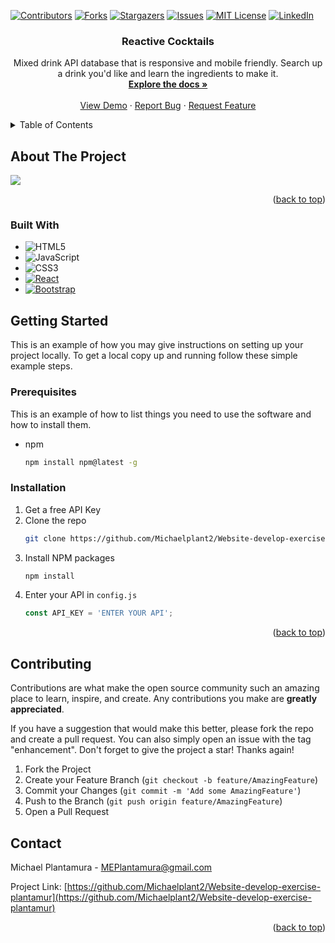 <!-- PROJECT SHIELDS -->
[![Contributors][contributors-shield]][contributors-url]
[![Forks][forks-shield]][forks-url]
[![Stargazers][stars-shield]][stars-url]
[![Issues][issues-shield]][issues-url]
[![MIT License][license-shield]][license-url]
[![LinkedIn][linkedin-shield]][linkedin-url]



<h3 align="center">Reactive Cocktails</h3>

  <p align="center">
    Mixed drink API database that is responsive and mobile friendly. Search up a drink you'd like and learn the ingredients to make it.
    <br />
    <a href="https://github.com/Michaelplant2/Website-develop-exercise-plantamura"><strong>Explore the docs »</strong></a>
    <br />
    <br />
    <a href="#">View Demo</a>
    ·
    <a href="https://github.com/Michaelplant2/Website-develop-exercise-plantamura/issues">Report Bug</a>
    ·
    <a href="https://github.com/Michaelplant2/Website-develop-exercise-plantamura/issues">Request Feature</a>
  </p>
</div>



<!-- TABLE OF CONTENTS -->
<details>
  <summary>Table of Contents</summary>
  <ol>
    <li>
      <a href="#about-the-project">About The Project</a>
      <ul>
        <li><a href="#built-with">Built With</a></li>
      </ul>
    </li>
    <li>
      <a href="#getting-started">Getting Started</a>
      <ul>
        <li><a href="#prerequisites">Prerequisites</a></li>
        <li><a href="#installation">Installation</a></li>
      </ul>
    </li>
    <li><a href="#contributing">Contributing</a></li>
    <li><a href="#contact">Contact</a></li>
  </ol>
</details>



<!-- ABOUT THE PROJECT -->
## About The Project

<img src="client/public/project-5.png" />

<p align="right">(<a href="#readme">back to top</a>)</p>



### Built With

* ![HTML5](https://img.shields.io/badge/html5-%23E34F26.svg?style=for-the-badge&logo=html5&logoColor=white)
* ![JavaScript](https://img.shields.io/badge/javascript-%23323330.svg?style=for-the-badge&logo=javascript&logoColor=%23F7DF1E)
* ![CSS3](https://img.shields.io/badge/css3-%231572B6.svg?style=for-the-badge&logo=css3&logoColor=white)
* [![React][React.js]][React-url]
* [![Bootstrap][Bootstrap.com]][Bootstrap-url]


<!-- GETTING STARTED -->
## Getting Started

This is an example of how you may give instructions on setting up your project locally.
To get a local copy up and running follow these simple example steps.

### Prerequisites

This is an example of how to list things you need to use the software and how to install them.
* npm
  ```sh
  npm install npm@latest -g
  ```

### Installation

1. Get a free API Key
2. Clone the repo
   ```sh
   git clone https://github.com/Michaelplant2/Website-develop-exercise-plantamura.git
   ```
3. Install NPM packages
   ```sh
   npm install
   ```
4. Enter your API in `config.js`
   ```js
   const API_KEY = 'ENTER YOUR API';
   ```

<p align="right">(<a href="#readme">back to top</a>)</p>


<!-- CONTRIBUTING -->
## Contributing

Contributions are what make the open source community such an amazing place to learn, inspire, and create. Any contributions you make are **greatly appreciated**.

If you have a suggestion that would make this better, please fork the repo and create a pull request. You can also simply open an issue with the tag "enhancement".
Don't forget to give the project a star! Thanks again!

1. Fork the Project
2. Create your Feature Branch (`git checkout -b feature/AmazingFeature`)
3. Commit your Changes (`git commit -m 'Add some AmazingFeature'`)
4. Push to the Branch (`git push origin feature/AmazingFeature`)
5. Open a Pull Request


<!-- CONTACT -->
## Contact

Michael Plantamura - MEPlantamura@gmail.com

Project Link: [https://github.com/Michaelplant2/Website-develop-exercise-plantamur](https://github.com/Michaelplant2/Website-develop-exercise-plantamur)

<p align="right">(<a href="#readme">back to top</a>)</p>


<!-- MARKDOWN LINKS & IMAGES -->
<!-- https://www.markdownguide.org/basic-syntax/#reference-style-links -->
[contributors-shield]: https://img.shields.io/github/contributors/Michaelplant2/Website-develop-exercise-plantamur.svg?style=for-the-badge
[contributors-url]: https://github.com/Michaelplant2/Website-develop-exercise-plantamur/graphs/contributors
[forks-shield]: https://img.shields.io/github/forks/Michaelplant2/Website-develop-exercise-plantamur.svg?style=for-the-badge
[forks-url]: https://github.com/Michaelplant2/Website-develop-exercise-plantamur/network/members
[stars-shield]: https://img.shields.io/github/stars/Michaelplant2/Website-develop-exercise-plantamur.svg?style=for-the-badge
[stars-url]: https://github.com/Michaelplant2/Website-develop-exercise-plantamur/stargazers
[issues-shield]: https://img.shields.io/github/issues/Michaelplant2/Website-develop-exercise-plantamur.svg?style=for-the-badge
[issues-url]: https://github.com/Michaelplant2/Website-develop-exercise-plantamur/issues
[license-shield]: https://img.shields.io/github/license/Michaelplant2/Website-develop-exercise-plantamur.svg?style=for-the-badge
[license-url]: https://github.com/Michaelplant2/Website-develop-exercise-plantamur/blob/master/LICENSE.txt
[linkedin-shield]: https://img.shields.io/badge/-LinkedIn-black.svg?style=for-the-badge&logo=linkedin&colorB=555
[linkedin-url]: https://linkedin.com/in/michael-plantamura-458347223/
[product-screenshot]: images/screenshot.png
[Next.js]: https://img.shields.io/badge/next.js-000000?style=for-the-badge&logo=nextdotjs&logoColor=white
[Next-url]: https://nextjs.org/
[React.js]: https://img.shields.io/badge/React-20232A?style=for-the-badge&logo=react&logoColor=61DAFB
[React-url]: https://reactjs.org/
[Vue.js]: https://img.shields.io/badge/Vue.js-35495E?style=for-the-badge&logo=vuedotjs&logoColor=4FC08D
[Vue-url]: https://vuejs.org/
[Angular.io]: https://img.shields.io/badge/Angular-DD0031?style=for-the-badge&logo=angular&logoColor=white
[Angular-url]: https://angular.io/
[Svelte.dev]: https://img.shields.io/badge/Svelte-4A4A55?style=for-the-badge&logo=svelte&logoColor=FF3E00
[Svelte-url]: https://svelte.dev/
[Laravel.com]: https://img.shields.io/badge/Laravel-FF2D20?style=for-the-badge&logo=laravel&logoColor=white
[Laravel-url]: https://laravel.com
[Bootstrap.com]: https://img.shields.io/badge/Bootstrap-563D7C?style=for-the-badge&logo=bootstrap&logoColor=white
[Bootstrap-url]: https://getbootstrap.com
[JQuery.com]: https://img.shields.io/badge/jQuery-0769AD?style=for-the-badge&logo=jquery&logoColor=white
[JQuery-url]: https://jquery.com 